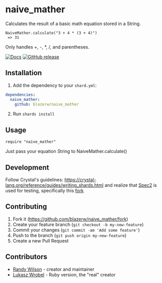 # naive_mather

Calculates the result of a basic math equation stored
in a String.
```
NaiveMather.calculate("3 + 4 * (3 + 4)")
 => 31
```
Only handles +, -, *, /, and parentheses.

[![Docs](https://img.shields.io/badge/docs-available-brightgreen.svg)](https://blazerw.github.io/naive_mather/)
[![GitHub release](https://img.shields.io/github/release/blazerw/naive_mather.svg)](https://github.com/blazerw/naive_mather/releases)


## Installation

1. Add the dependency to your `shard.yml`:
```yaml
dependencies:
  naive_mather:
    github: blazerw/naive_mather
```
2. Run `shards install`

## Usage

```crystal
require "naive_mather"
```

Just pass your equation String to NaiveMather.calculate()

## Development

Follow Crystal's guidelines: https://crystal-lang.org/reference/guides/writing_shards.html and realize that [Spec2](https://github.com/waterlink/spec2.cr) is used for testing, specifically this [fork](https://github.com/ThunderKey/spec2.cr)

## Contributing

1. Fork it (<https://github.com/blazerw/naive_mather/fork>)
2. Create your feature branch (`git checkout -b my-new-feature`)
3. Commit your changes (`git commit -am 'Add some feature'`)
4. Push to the branch (`git push origin my-new-feature`)
5. Create a new Pull Request

## Contributors

- [Randy Wilson](https://github.com/blazerw) - creator and maintainer
- [Lukasz Wrobel](https://lukaszwrobel.pl/) - Ruby version, the "real" creator
